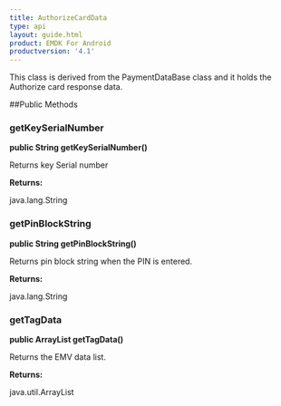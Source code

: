 ```yaml
---
title: AuthorizeCardData
type: api
layout: guide.html
product: EMDK For Android
productversion: '4.1'
---
```



This class is derived from the PaymentDataBase class and it holds the Authorize card
 response data.

##Public Methods

### getKeySerialNumber

**public String getKeySerialNumber()**

Returns key Serial number

**Returns:**

java.lang.String

### getPinBlockString

**public String getPinBlockString()**

Returns pin block string when the PIN is entered.

**Returns:**

java.lang.String

### getTagData

**public ArrayList getTagData()**

Returns the EMV data list.

**Returns:**

java.util.ArrayList












